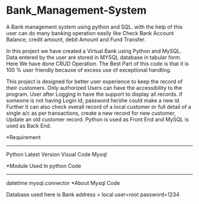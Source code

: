 # Bank_Management-System
A Bank management system using python and SQL. with the help of this user can do many banking operation easily like Check Bank Account Balance, credit amount, debit Amount and Fund Transfer.

In this project we have created a Virtual Bank using Python and MySQL. Data entered by the user are stored in MYSQL database in tabular form. Here We have done CRUD Operation. The Best Part of this code is that it is 100 % user friendly because of excess use of exceptional handling.

This project is designed for better user experience to keep the record of their customers. Only authorized Users can have the accessibility to the program. User after Logging in have the support to display all records. If someone is not having Login Id, password he/she could make a new id. Further it can also check overall record of a local customer or full detail of a single a/c as per transactions, create a new record for new customer, Update an old customer record. Python is used as Front End and MySQL is used as Back End.

*Requirement
____________________________________________________________________________________________________________________________________________________________________
Python Latest Version
Visual Code
Mysql

*Module Used In python Code
____________________________________________________________________________________________________________________________________________________________________
datetime
mysql.connector
*About Mysql Code

Database used here is Bank
address = local
user=root
password=1234

